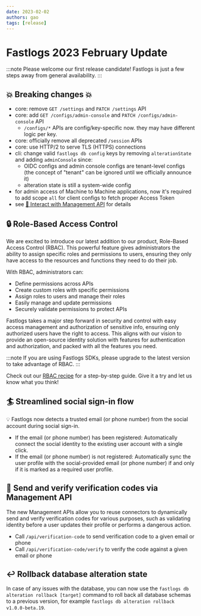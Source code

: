 ```yaml
---
date: 2023-02-02
authors: gao
tags: [release]
---
```


# Fastlogs 2023 February Update

:::note
Please welcome our first release candidate! Fastlogs is just a few steps away from general availability.
:::

<!-- truncate -->

## 💥 Breaking changes 💥

- core: remove `GET /settings` and `PATCH /settings` API
- core: add `GET /configs/admin-console` and `PATCH /configs/admin-console` API
  - `/configs/*` APIs are config/key-specific now. they may have different logic per key.
- core: officially remove all deprecated `/session` APIs
- core: use HTTP/2 to serve TLS (HTTPS) connections
- cli: change valid `fastlogs db config` keys by removing `alterationState` and adding `adminConsole` since:
  - OIDC configs and admin console configs are tenant-level configs (the concept of "tenant" can be ignored until we officially announce it)
  - alteration state is still a system-wide config
- for admin access of Machine to Machine applications, now it's required to add scope `all` for client configs to fetch proper Access Token
 - see [🚝 Interact with Management API](https://docs.fastlogs-docs.khulnasoft.com/docs/recipes/interact-with-management-api/) for details

## 🔒 Role-Based Access Control

We are excited to introduce our latest addition to our product, Role-Based Access Control (RBAC). This powerful feature gives administrators the ability to assign specific roles and permissions to users, ensuring they only have access to the resources and functions they need to do their job.

With RBAC, administrators can:

- Define permissions across APIs
- Create custom roles with specific permissions
- Assign roles to users and manage their roles
- Easily manage and update permissions
- Securely validate permissions to protect APIs

Fastlogs takes a major step forward in security and control with easy access management and authorization of sensitive info, ensuring only authorized users have the right to access. This aligns with our vision to provide an open-source identity solution with features for authentication and authorization, and packed with all the features you need.

:::note
If you are using Fastlogs SDKs, please upgrade to the latest version to take advantage of RBAC.
:::

Check out our [RBAC recipe](https://docs.fastlogs-docs.khulnasoft.com/docs/recipes/rbac/) for a step-by-step guide. Give it a try and let us know what you think!

## 🏄 Streamlined social sign-in flow

💡 Fastlogs now detects a trusted email (or phone number) from the social account during social sign-in.

- If the email (or phone number) has been registered: Automatically connect the social identity to the existing user account with a single click.
- If the email (or phone number) is not registered: Automatically sync the user profile with the social-provided email (or phone number) if and only if it is marked as a required user profile.

## 🔢 Send and verify verification codes via Management API

The new Management APIs allow you to reuse connectors to dynamically send and verify verification codes for various purposes, such as validating identity before a user updates their profile or performs a dangerous action.

- Call `/api/verification-code` to send verification code to a given email or phone
- Call `/api/verification-code/verify` to verify the code against a given email or phone

## ↩️ Rollback database alteration state

In case of any issues with the database, you can now use the `fastlogs db alteration rollback [target]` command to roll back all database schemas to a previous version, for example `fastlogs db alteration rollback v1.0.0-beta.19`.
